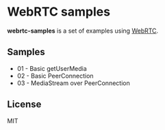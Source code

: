 # WebRTC samples

**webrtc-samples** is a set of examples using [WebRTC](https://webrtc.org/native-code/native-apis/).

## Samples

+ 01 - Basic getUserMedia
+ 02 - Basic PeerConnection
+ 03 - MediaStream over PeerConnection

## License
MIT
